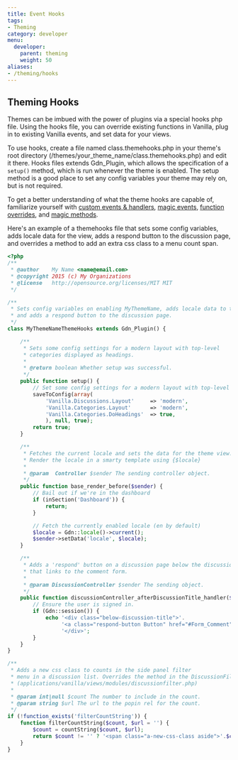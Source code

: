 ```yaml
---
title: Event Hooks
tags:
- Theming
category: developer
menu:
  developer:
    parent: theming
    weight: 50
aliases:
- /theming/hooks
---
```

## Theming Hooks

Themes can be imbued with the power of plugins via a special hooks php file. Using the hooks file, you can override existing functions in Vanilla, plug in to existing Vanilla events, and set data for your views.

To use hooks, create a file named class.themehooks.php in your theme's root directory (/themes/your_theme_name/class.themehooks.php) and edit it there. Hooks files extends Gdn_Plugin, which allows the specification of a `setup()` method, which is run whenever the theme is enabled. The setup method is a good place to set any config variables your theme may rely on, but is not required.

To get a better understanding of what the theme hooks are capable of, familiarize yourself with [custom events & handlers](http://docs.vanillaforums.com/developers/plugins/#custom-events-handlers), [magic events](http://docs.vanillaforums.com/developers/plugins/#magic-events), [function overrides](http://docs.vanillaforums.com/developers/plugins/#function-overrides), and [magic methods](http://docs.vanillaforums.com/developers/plugins/#magic-methods).


Here's an example of a themehooks file that sets some config variables, adds locale data for the view, adds a respond button to the discussion page, and overrides a method to add an extra css class to a menu count span.

```php
<?php
/**
 * @author    My Name <name@email.com>
 * @copyright 2015 (c) My Organizations
 * @license   http://opensource.org/licenses/MIT MIT
 */

/**
 * Sets config variables on enabling MyThemeName, adds locale data to the view,
 * and adds a respond button to the discussion page.
 */
class MyThemeNameThemeHooks extends Gdn_Plugin() {

    /**
     * Sets some config settings for a modern layout with top-level
     * categories displayed as headings.
     *
     * @return boolean Whether setup was successful.
     */
    public function setup() {
        // Set some config settings for a modern layout with top-level categories displayed as headings.
        saveToConfig(array(
            'Vanilla.Discussions.Layout'     => 'modern',
            'Vanilla.Categories.Layout'      => 'modern',
            'Vanilla.Categories.DoHeadings'  => true,
            ), null, true);
        return true;
    }

    /**
     * Fetches the current locale and sets the data for the theme view.
     * Render the locale in a smarty template using {$locale}
     *
     * @param  Controller $sender The sending controller object.
     */
    public function base_render_before($sender) {
        // Bail out if we're in the dashboard
        if (inSection('Dashboard')) {
            return;
        }

        // Fetch the currently enabled locale (en by default)
        $locale = Gdn::locale()->current();
        $sender->setData('locale', $locale);
    }

    /**
     * Adds a 'respond' button on a discussion page below the discussion title
     * that links to the comment form.
     *
     * @param DiscussionController $sender The sending object.
     */
    public function discussionController_afterDiscussionTitle_handler($sender) {
        // Ensure the user is signed in.
        if (Gdn::session()) {
            echo '<div class="below-discussion-title">'.
                 '<a class="respond-button Button" href="#Form_Comment">Respond</a>'.
                 '</div>';
        }
    }
}

/**
 * Adds a new css class to counts in the side panel filter
 * menu in a discussion list. Overrides the method in the DiscussionFilterModule
 * (applications/vanilla/views/modules/discussionfilter.php)
 *
 * @param int|null $count The number to include in the count.
 * @param string $url The url to the popin rel for the count.
 */
if (!function_exists('filterCountString')) {
    function filterCountString($count, $url = '') {
        $count = countString($count, $url);
        return $count != '' ? '<span class="a-new-css-class aside">'.$count.'</span>' : '';
    }
}
```
